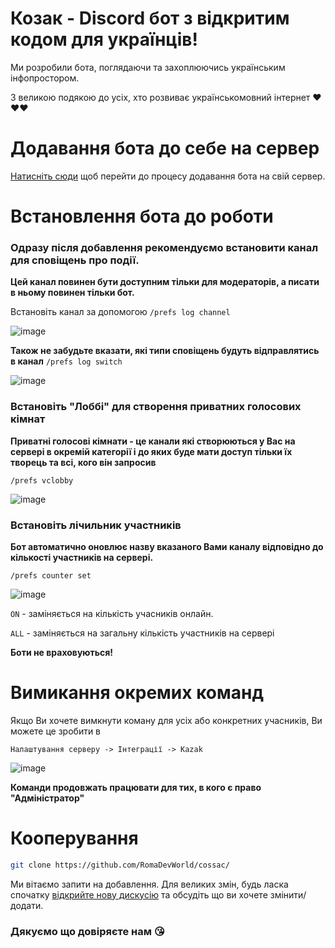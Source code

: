 # Козак - Discord бот з відкритим кодом для українців!
Ми розробили бота, поглядаючи та захоплюючись українським інфопростором. 

З великою подякою до усіх, хто розвиває українськомовний інтернет ❤️❤️❤️

# Додавання бота до себе на сервер
[Натисніть сюди](https://discord.com/api/oauth2/authorize?client_id=797395030851059713&permissions=8&scope=bot%20applications.commands) щоб перейти до процесу додавання бота на свій сервер.

# Встановлення бота до роботи
### Одразу після добавлення рекомендуємо встановити канал для сповіщень про події. 

**Цей канал повинен бути доступним тільки для модераторів, а писати в ньому повинен тільки бот.**

Встановіть канал за допомогою `/prefs log channel`

![image](https://user-images.githubusercontent.com/50528338/192849873-99a71d01-0549-4fed-9609-096b19256d5a.png)

**Також не забудьте вказати, які типи сповіщень будуть відправлятись в канал** `/prefs log switch`

![image](https://user-images.githubusercontent.com/50528338/192850362-d0a6ea2d-8b53-4251-b3eb-584d200014ed.png)

### Встановіть "Лоббі" для створення приватних голосових кімнат

**Приватні голосові кімнати - це канали які створюються у Вас на сервері в окремій категорії і до яких буде мати доступ тільки їх творець та всі, кого він запросив**

`/prefs vclobby`

![image](https://user-images.githubusercontent.com/50528338/192850697-13cfb929-c768-410e-8eac-62c0bf90e0ea.png)

### Встановіть лічильник участників

**Бот автоматично оновлює назву вказаного Вами каналу відповідно до кількості участників на сервері.**

`/prefs counter set`

![image](https://user-images.githubusercontent.com/50528338/192851382-0781963e-5a1c-499a-af1d-3b30ca82731d.png)

`ON` - заміняється на кількість учасників онлайн.

`ALL` - заміняється на загальну кількість участників на сервері

**Боти не враховуються!**

# Вимикання окремих команд

Якщо Ви хочете вимкнути коману для усіх або конкретних учасників, Ви можете це зробити в 

```
Налаштування серверу -> Інтеграції -> Kazak
```

![image](https://user-images.githubusercontent.com/50528338/192852970-61e2990f-aaaf-4926-9e69-4ee400481875.png)

**Команди продовжать працювати для тих, в кого є право "Адміністратор"**

# Кооперування
```bash
git clone https://github.com/RomaDevWorld/cossac/
```
Ми вітаємо запити на добавлення. Для великих змін, будь ласка спочатку [відкрийте нову дискусію](https://github.com/RomaDevWorld/cossac/issues) та обсудіть що ви хочете змінити/додати.

### Дякуємо що довіряєте нам 😘
